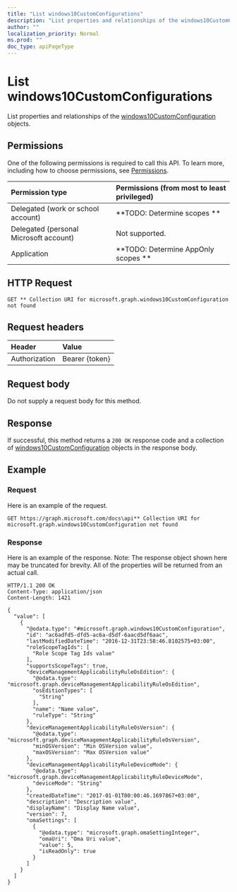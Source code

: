 ```yaml
---
title: "List windows10CustomConfigurations"
description: "List properties and relationships of the windows10CustomConfiguration objects."
author: ""
localization_priority: Normal
ms.prod: ""
doc_type: apiPageType
---
```


# List windows10CustomConfigurations

List properties and relationships of the [windows10CustomConfiguration](../resources/windows10customconfiguration.md) objects.

## Permissions
One of the following permissions is required to call this API. To learn more, including how to choose permissions, see [Permissions](/concepts/permissions-reference.md).

|Permission type|Permissions (from most to least privileged)|
|:---|:---|
|Delegated (work or school account)|**TODO: Determine scopes **|
|Delegated (personal Microsoft account)|Not supported.|
|Application|**TODO: Determine AppOnly scopes **|

## HTTP Request
<!-- {
  "blockType": "ignored"
}
-->
``` http
GET ** Collection URI for microsoft.graph.windows10CustomConfiguration not found
```

## Request headers
|Header|Value|
|:---|:---|
|Authorization|Bearer {token}|

## Request body
Do not supply a request body for this method.

## Response
If successful, this method returns a `200 OK` response code and a collection of [windows10CustomConfiguration](../resources/windows10customconfiguration.md) objects in the response body.

## Example

### Request
Here is an example of the request.
<!-- {
  "blockType": "request",
  "name": "get_windows10customconfiguration"
}
-->
``` http
GET https://graph.microsoft.com/docs\api** Collection URI for microsoft.graph.windows10CustomConfiguration not found
```

### Response
Here is an example of the response. Note: The response object shown here may be truncated for brevity. All of the properties will be returned from an actual call.
<!-- {
  "blockType": "response",
  "truncated": true,
  "@odata.type": "collection(microsoft.graph.windows10customconfiguration)"
}
-->
``` http
HTTP/1.1 200 OK
Content-Type: application/json
Content-Length: 1421

{
  "value": [
    {
      "@odata.type": "#microsoft.graph.windows10CustomConfiguration",
      "id": "ac6adfd5-dfd5-ac6a-d5df-6aacd5df6aac",
      "lastModifiedDateTime": "2016-12-31T23:58:46.8102575+03:00",
      "roleScopeTagIds": [
        "Role Scope Tag Ids value"
      ],
      "supportsScopeTags": true,
      "deviceManagementApplicabilityRuleOsEdition": {
        "@odata.type": "microsoft.graph.deviceManagementApplicabilityRuleOsEdition",
        "osEditionTypes": [
          "String"
        ],
        "name": "Name value",
        "ruleType": "String"
      },
      "deviceManagementApplicabilityRuleOsVersion": {
        "@odata.type": "microsoft.graph.deviceManagementApplicabilityRuleOsVersion",
        "minOSVersion": "Min OSVersion value",
        "maxOSVersion": "Max OSVersion value"
      },
      "deviceManagementApplicabilityRuleDeviceMode": {
        "@odata.type": "microsoft.graph.deviceManagementApplicabilityRuleDeviceMode",
        "deviceMode": "String"
      },
      "createdDateTime": "2017-01-01T00:00:46.1697867+03:00",
      "description": "Description value",
      "displayName": "Display Name value",
      "version": 7,
      "omaSettings": [
        {
          "@odata.type": "microsoft.graph.omaSettingInteger",
          "omaUri": "Oma Uri value",
          "value": 5,
          "isReadOnly": true
        }
      ]
    }
  ]
}
```

